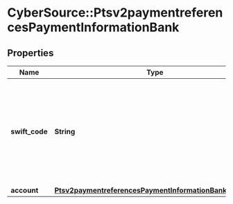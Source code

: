 # CyberSource::Ptsv2paymentreferencesPaymentInformationBank

## Properties
Name | Type | Description | Notes
------------ | ------------- | ------------- | -------------
**swift_code** | **String** | Bank&#39;s SWIFT code. You can use this field only when scoring a direct debit transaction. Required only for crossborder transactions.  | [optional] 
**account** | [**Ptsv2paymentreferencesPaymentInformationBankAccount**](Ptsv2paymentreferencesPaymentInformationBankAccount.md) |  | [optional] 


